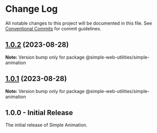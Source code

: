 # Change Log

All notable changes to this project will be documented in this file.
See [Conventional Commits](https://conventionalcommits.org) for commit guidelines.

## [1.0.2](https://github.com/vigoren/simple-web-utilities/compare/@simple-web-utilities/simple-animation@1.0.1...@simple-web-utilities/simple-animation@1.0.2) (2023-08-28)

**Note:** Version bump only for package @simple-web-utilities/simple-animation

## [1.0.1](https://github.com/vigoren/simple-web-utilities/compare/@simple-web-utilities/simple-animation@1.0.0...@simple-web-utilities/simple-animation@1.0.1) (2023-08-28)

**Note:** Version bump only for package @simple-web-utilities/simple-animation

## 1.0.0 - Initial Release

The initial release of Simple Animation.
